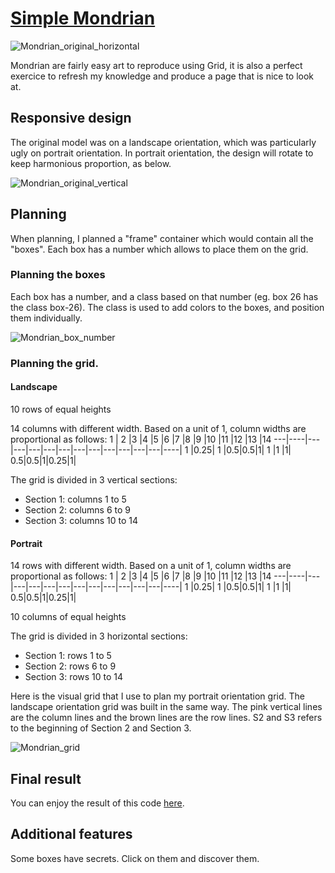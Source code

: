 # [Simple Mondrian](https://tyouxik.github.io/simple-mondrian/)

![Mondrian_original_horizontal](https://user-images.githubusercontent.com/65331057/126967887-d043591b-43c3-4346-84c9-9d6507f4a20b.jpeg)

Mondrian are fairly easy art to reproduce using Grid, it is also a perfect exercice to refresh my knowledge and produce a page that is nice to look at.

## Responsive design

The original model was on a landscape orientation, which was particularly ugly on portrait orientation.
In portrait orientation, the design will rotate to keep harmonious proportion, as below.

![Mondrian_original_vertical](https://user-images.githubusercontent.com/65331057/126967715-631a373f-5221-46c7-b44f-95a242da9cda.jpeg)

## Planning

When planning, I planned a "frame" container which would contain all the "boxes". Each box has a number which allows to place them on the grid.

### Planning the boxes

Each box has a number, and a class based on that number (eg. box 26 has the class box-26).
The class is used to add colors to the boxes, and position them individually.

![Mondrian_box_number](https://user-images.githubusercontent.com/65331057/126968175-33c49c04-76b6-49e4-b14b-8c4f8cb26d70.jpeg)

### Planning the grid.

#### Landscape

10 rows of equal heights

14 columns with different width. Based on a unit of 1, column widths are proportional as follows:
1 | 2 |3 |4 |5 |6 |7 |8 |9 |10 |11 |12 |13 |14
---|----|---|---|---|---|---|---|---|---|---|---|---|----|
1 |0.25| 1 |0.5|0.5|1| 1 |1 |1| 0.5|0.5|1|0.25|1|

The grid is divided in 3 vertical sections:

- Section 1: columns 1 to 5
- Section 2: columns 6 to 9
- Section 3: columns 10 to 14

#### Portrait

14 rows with different width. Based on a unit of 1, column widths are proportional as follows:
1 | 2 |3 |4 |5 |6 |7 |8 |9 |10 |11 |12 |13 |14
---|----|---|---|---|---|---|---|---|---|---|---|---|----|
1 |0.25| 1 |0.5|0.5|1| 1 |1 |1| 0.5|0.5|1|0.25|1|

10 columns of equal heights

The grid is divided in 3 horizontal sections:

- Section 1: rows 1 to 5
- Section 2: rows 6 to 9
- Section 3: rows 10 to 14

Here is the visual grid that I use to plan my portrait orientation grid. The landscape orientation grid was built in the same way.
The pink vertical lines are the column lines and the brown lines are the row lines.
S2 and S3 refers to the beginning of Section 2 and Section 3.

![Mondrian_grid](https://user-images.githubusercontent.com/65331057/126970476-b2f35601-3e06-423b-a0f9-0f7bfa9e4246.jpeg)

## Final result

You can enjoy the result of this code [here](https://tyouxik.github.io/simple-mondrian/).

## Additional features

Some boxes have secrets. Click on them and discover them.
